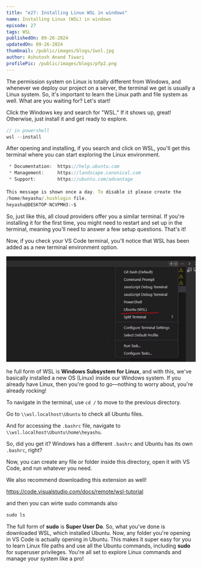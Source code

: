 ```yaml
---
title: "e27: Installing Linux WSL in windows"
name: Installing Linux (WSL) in windows
episode: 27
tags: WSL
publishedOn: 09-26-2024
updatedOn: 09-26-2024
thumbnail: /public/images/blogs/1wsl.jpg
author: Ashutosh Anand Tiwari
profilePic: /public/images/blogs/pfp2.png
---
```

The permission system on Linux is totally different from Windows, and whenever we deploy our project on a server, the terminal we get is usually a Linux system. So, it's important to learn the Linux path and file system as well. What are you waiting for? Let's start!

Click the Windows key and search for "WSL." If it shows up, great! Otherwise, just install it and get ready to explore.

```jsx
// in powershell
wsl --install
```

After opening and installing, if you search and click on WSL, you'll get this terminal where you can start exploring the Linux environment.

```jsx
 * Documentation:  https://help.ubuntu.com
 * Management:     https://landscape.canonical.com
 * Support:        https://ubuntu.com/advantage

This message is shown once a day. To disable it please create the
/home/heyashu/.hushlogin file.
heyashu@DESKTOP-NCVPMH3:~$  
```

So, just like this, all cloud providers offer you a similar terminal. If you're installing it for the first time, you might need to restart and set up in the terminal, meaning you'll need to answer a few setup questions. That's it!

Now, if you check your VS Code terminal, you'll notice that WSL has been added as a new terminal environment option.

![image.png](/public/images/blogs/2wsl.jpg)

he full form of WSL is **Windows Subsystem for Linux**, and with this, we've basically installed a new OS (Linux) inside our Windows system. If you already have Linux, then you're good to go—nothing to worry about, you're already rocking!

To navigate in the terminal, use `cd /` to move to the previous directory.

Go to `\\wsl.localhost\Ubuntu` to check all Ubuntu files.

And for accessing the `.bashrc` file, navigate to `\\wsl.localhost\Ubuntu\home\heyashu`.

So, did you get it? Windows has a different `.bashrc` and Ubuntu has its own `.bashrc`, right?

Now, you can create any file or folder inside this directory, open it with VS Code, and run whatever you need.

We also recommend downloading this extension as well!

https://code.visualstudio.com/docs/remote/wsl-tutorial

and then you can wirte sudo commands  also

```jsx
sudo ls
```

The full form of **sudo** is **Super User Do**. So, what you've done is downloaded WSL, which installed Ubuntu. Now, any folder you're opening in VS Code is actually opening in Ubuntu. This makes it super easy for you to learn Linux file paths and use all the Ubuntu commands, including **sudo** for superuser privileges. You're all set to explore Linux commands and manage your system like a pro!

